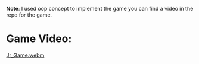 **Note**: I used oop concept to implement the game you can find a video in the repo for the game.

# Game Video:

[Jr_Game.webm](https://github.com/Rawda-Yousry/Unity-Junior-Programmer-Project/assets/93453475/268c6cb3-8527-4a1a-83fb-2ac33d47d33a)
